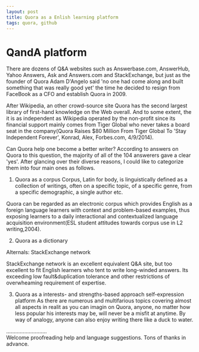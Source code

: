 ```yaml
---
layout: post
title: Quora as a Enlish learning platform
tags: quora, github
---
```


# QandA platform

There are dozens of Q&A websites such as Answerbase.com, AnswerHub, Yahoo Answers, Ask and Answers.com and StackExchange, but just as the founder of Quora Adam D'Angelo said 'no one had come along and built something that was really good yet' the time he decided to resign from FaceBook as a CFO and establish Quora in 2009.

After Wikipedia, an other crowd-source site Quora has the second largest library of first-hand knowledge on the Web overall. And to some extent, the it is as independent as Wikipedia operated by the non-profit since its financial support mainly comes from Tiger Global who never takes a board seat in the company(Quora Raises $80 Million From Tiger Global To 'Stay Independent Forever', Konrad, Alex, Forbes.com, 4/9/2014).

Can Quora help one become a better writer? According to answers on Quora to this question, the majority of all of the 104 answerers gave a clear 'yes'. After glancing over their diverse reasons, I could like to categorize them into four main ones as follows. 

1. Quora as a corpus
Corpus, Latin for body, is linguistically defined as a collection of writings, often on a specific topic, of a specific genre, from a specific demographic, a single author etc. 

Quora can be regarded as an electronic corpus which provides English as a foreign language learners with context and problem-based examples, thus exposing learners to a daily interactional and contextualized language acquisition environment(ESL student attitudes towards corpus use in L2 writing,2004). 

2. Quora as a dictionary

Alternals: StackExchange network

StackExchange network is an excellent equivalent Q&A site, but too excellent to fit English learners who tent to write long-winded answers. Its exceeding low fault&duplication tolerance and other restrictions of overwheaming requirement of expertise.

3. Quora as a interests- and strengths-based approach self-expression platform
As there are numerous and multifarious topics covering almost all aspects in realit as you can imagin on Quora, anyone, no matter how less popular his interests may be, will never be a misfit at anytime. By way of analogy, anyone can also enjoy writing there like a duck to water.

...........................     
Welcome proofreading help and language suggestions. Tons of thanks in advance.

